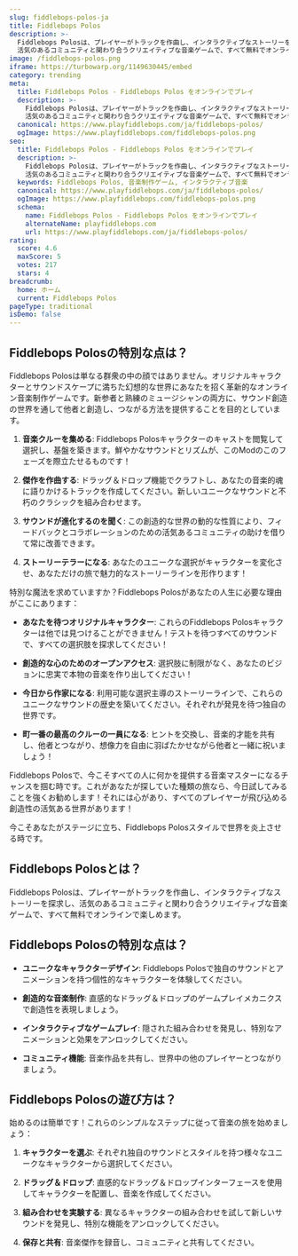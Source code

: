 ```yaml
---
slug: fiddlebops-polos-ja
title: Fiddlebops Polos
description: >-
  Fiddlebops Polosは、プレイヤーがトラックを作曲し、インタラクティブなストーリーを探求し、
  活気のあるコミュニティと関わり合うクリエイティブな音楽ゲームで、すべて無料でオンラインで楽しめます。
image: /fiddlebops-polos.png
iframe: https://turbowarp.org/1149630445/embed
category: trending
meta:
  title: Fiddlebops Polos - Fiddlebops Polos をオンラインでプレイ
  description: >-
    Fiddlebops Polosは、プレイヤーがトラックを作曲し、インタラクティブなストーリーを探求し、
    活気のあるコミュニティと関わり合うクリエイティブな音楽ゲームで、すべて無料でオンラインで楽しめます。
  canonical: https://www.playfiddlebops.com/ja/fiddlebops-polos/
  ogImage: https://www.playfiddlebops.com/fiddlebops-polos.png
seo:
  title: Fiddlebops Polos - Fiddlebops Polos をオンラインでプレイ
  description: >-
    Fiddlebops Polosは、プレイヤーがトラックを作曲し、インタラクティブなストーリーを探求し、
    活気のあるコミュニティと関わり合うクリエイティブな音楽ゲームで、すべて無料でオンラインで楽しめます。
  keywords: Fiddlebops Polos, 音楽制作ゲーム, インタラクティブ音楽
  canonical: https://www.playfiddlebops.com/ja/fiddlebops-polos/
  ogImage: https://www.playfiddlebops.com/fiddlebops-polos.png
  schema:
    name: Fiddlebops Polos - Fiddlebops Polos をオンラインでプレイ
    alternateName: playfiddlebops.com
    url: https://www.playfiddlebops.com/ja/fiddlebops-polos/
rating:
  score: 4.6
  maxScore: 5
  votes: 217
  stars: 4
breadcrumb:
  home: ホーム
  current: Fiddlebops Polos
pageType: traditional
isDemo: false
---
```


## Fiddlebops Polosの特別な点は？

Fiddlebops Polosは単なる群衆の中の顔ではありません。オリジナルキャラクターとサウンドスケープに満ちた幻想的な世界にあなたを招く革新的なオンライン音楽制作ゲームです。新参者と熟練のミュージシャンの両方に、サウンド創造の世界を通して他者と創造し、つながる方法を提供することを目的としています。

1. **音楽クルーを集める**: Fiddlebops Polosキャラクターのキャストを閲覧して選択し、基盤を築きます。鮮やかなサウンドとリズムが、このModのこのフェーズを際立たせるものです！

2. **傑作を作曲する**: ドラッグ＆ドロップ機能でクラフトし、あなたの音楽的魂に語りかけるトラックを作成してください。新しいユニークなサウンドと不朽のクラシックを組み合わせます。

3. **サウンドが進化するのを聞く**: この創造的な世界の動的な性質により、フィードバックとコラボレーションのための活気あるコミュニティの助けを借りて常に改善できます。

4. **ストーリーテラーになる**: あなたのユニークな選択がキャラクターを変化させ、あなただけの旅で魅力的なストーリーラインを形作ります！

特別な魔法を求めていますか？Fiddlebops Polosがあなたの人生に必要な理由がここにあります：

- **あなたを待つオリジナルキャラクター**: これらのFiddlebops Polosキャラクターは他では見つけることができません！テストを待つすべてのサウンドで、すべての選択肢を探求してください！

- **創造的な心のためのオープンアクセス**: 選択肢に制限がなく、あなたのビジョンに忠実で本物の音楽を作り出してください！

- **今日から作家になる**: 利用可能な選択主導のストーリーラインで、これらのユニークなサウンドの歴史を築いてください。それぞれが発見を待つ独自の世界です。

- **町一番の最高のクルーの一員になる**: ヒントを交換し、音楽的才能を共有し、他者とつながり、想像力を自由に羽ばたかせながら他者と一緒に祝いましょう！

Fiddlebops Polosで、今こそすべての人に何かを提供する音楽マスターになるチャンスを掴む時です。これがあなたが探していた種類の旅なら、今日試してみることを強くお勧めします！それには心があり、すべてのプレイヤーが飛び込める創造性の活気ある世界があります！

今こそあなたがステージに立ち、Fiddlebops Polosスタイルで世界を炎上させる時です。

## Fiddlebops Polosとは？

Fiddlebops Polosは、プレイヤーがトラックを作曲し、インタラクティブなストーリーを探求し、活気のあるコミュニティと関わり合うクリエイティブな音楽ゲームで、すべて無料でオンラインで楽しめます。

## Fiddlebops Polosの特別な点は？

- **ユニークなキャラクターデザイン**: Fiddlebops Polosで独自のサウンドとアニメーションを持つ個性的なキャラクターを体験してください。

- **創造的な音楽制作**: 直感的なドラッグ＆ドロップのゲームプレイメカニクスで創造性を表現しましょう。

- **インタラクティブなゲームプレイ**: 隠された組み合わせを発見し、特別なアニメーションと効果をアンロックしてください。

- **コミュニティ機能**: 音楽作品を共有し、世界中の他のプレイヤーとつながりましょう。

## Fiddlebops Polosの遊び方は？

始めるのは簡単です！これらのシンプルなステップに従って音楽の旅を始めましょう：

1. **キャラクターを選ぶ**: それぞれ独自のサウンドとスタイルを持つ様々なユニークなキャラクターから選択してください。

2. **ドラッグ＆ドロップ**: 直感的なドラッグ＆ドロップインターフェースを使用してキャラクターを配置し、音楽を作成してください。

3. **組み合わせを実験する**: 異なるキャラクターの組み合わせを試して新しいサウンドを発見し、特別な機能をアンロックしてください。

4. **保存と共有**: 音楽傑作を録音し、コミュニティと共有してください。